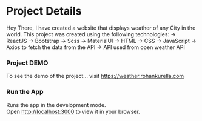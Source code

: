 # Project Details

Hey There, I have created a website that displays weather of any City in the world. This project was created using the following technologies:
-> ReactJS
-> Bootstrap
-> Scss
-> MaterialUI
-> HTML
-> CSS
-> JavaScript
-> Axios to fetch the data from the API
-> API used from open weather API

### Project DEMO

To see the demo of the project... visit
https://weather.rohankurella.com

### Run the App

Runs the app in the development mode.\
Open [http://localhost:3000](http://localhost:3000) to view it in your browser.
